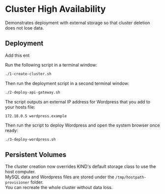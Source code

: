# Cluster High Availability

Demonstrates deployment with external storage so that cluster deletion does not lose data.

## Deployment

Add this ent

Run the following script in a terminal window:

```bash
./1-create-cluster.sh
```

Then run the deployment script in a second terminal window:

```bash
./2-deploy-api-gateway.sh
```

The script outputs an external IP address for Wordpress that you add to your hosts file:

```text
172.18.0.5 wordpress.example
```

Then run the script to deploy Wordpress and open the system browser once ready:

```bash
./3-deploy-wordpress.sh
```

## Persistent Volumes

The cluster creation now overrides KIND's default storage class to use the host computer.\
MySQL data and Wordpress files are stored under the `/tmp/hostpath-provisioner` folder.\
You can recreate the whole cluster without data loss.
